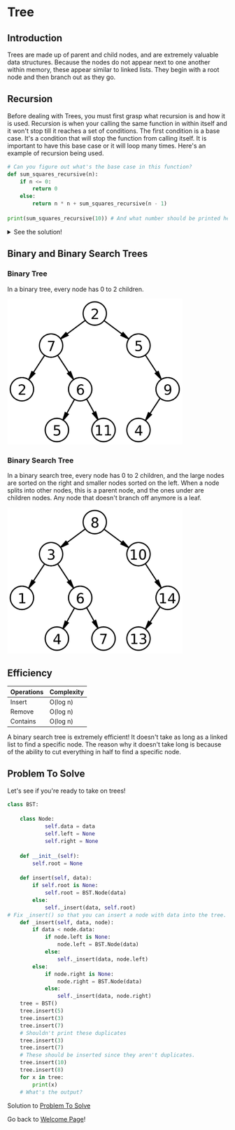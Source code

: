 # Tree

## Introduction
Trees are made up of parent and child nodes, and are extremely valuable data structures. Because the nodes do not appear next to one another within memory, these appear similar to linked lists. They begin with a root node and then branch out as they go.

## Recursion
Before dealing with Trees, you must first grasp what recursion is and how it is used. Recursion is when your calling the same function in within itself and it won't stop till it reaches a set of conditions. The first condition is a base case. It's a condition that will stop the function from calling itself. It is important to have this base case or it will loop many times.
Here's an example of recursion being used.
```py
# Can you figure out what's the base case in this function?
def sum_squares_recursive(n):
    if n <= 0: 
        return 0
    else:
        return n * n + sum_squares_recursive(n - 1) 

print(sum_squares_recursive(10)) # And what number should be printed here?
```
<details>
<summary markdown="span">See the solution!</summary>

```py
def sum_squares_recursive(n):
    # Check if value is less than or equal to 0
    if n <= 0:  # Here we have our base case.
        # Then return 0
        return 0
    else:
        return n * n + sum_squares_recursive(n - 1) # Notice how we call the same function inside it's function, that's RECURSION.

print(sum_squares_recursive(10))  # Should print 385
```
</details>

## Binary and Binary Search Trees
### Binary Tree
In a binary tree, every node has 0 to 2 children.

<img src="images/binary-tree.png" width="400">

### Binary Search Tree
In a binary search tree, every node has 0 to 2 children, and the large nodes are sorted on the right and smaller nodes sorted on the left. When a node splits into other nodes, this is a parent node, and the ones under are children nodes. Any node that doesn't branch off anymore is a leaf.

<img src="images/binary-search-tree.png" width="400">

## Efficiency
Operations | Complexity
 --- | ---
 Insert | O(log n)
Remove | O(log n)
Contains | O(log n)
A binary search tree is extremely efficient! It doesn't take as long as a linked list to find a specific node. The reason why it doesn't take long is because of the ability to cut everything in half to find a specific node.

## Problem To Solve

Let's see if you're ready to take on trees!

```py
class BST:

    class Node:
            self.data = data
            self.left = None
            self.right = None

    def __init__(self):
        self.root = None

    def insert(self, data):
        if self.root is None:
            self.root = BST.Node(data)
        else:
            self._insert(data, self.root)
# Fix _insert() so that you can insert a node with data into the tree. Also, implement no duplicates being added to BST.
    def _insert(self, data, node):
        if data < node.data:
            if node.left is None:
                node.left = BST.Node(data)
            else:
                self._insert(data, node.left)
        else:
            if node.right is None:
                node.right = BST.Node(data)
            else:
                self._insert(data, node.right)
    tree = BST()
    tree.insert(5)
    tree.insert(3)
    tree.insert(7)
    # Shouldn't print these duplicates
    tree.insert(3)
    tree.insert(7)
    # These should be inserted since they aren't duplicates.
    tree.insert(10)
    tree.insert(8)
    for x in tree:
        print(x)
    # What's the output?

```

Solution to [Problem To Solve](tree-solution.md)


Go back to [Welcome Page](0-welcome.md)!
